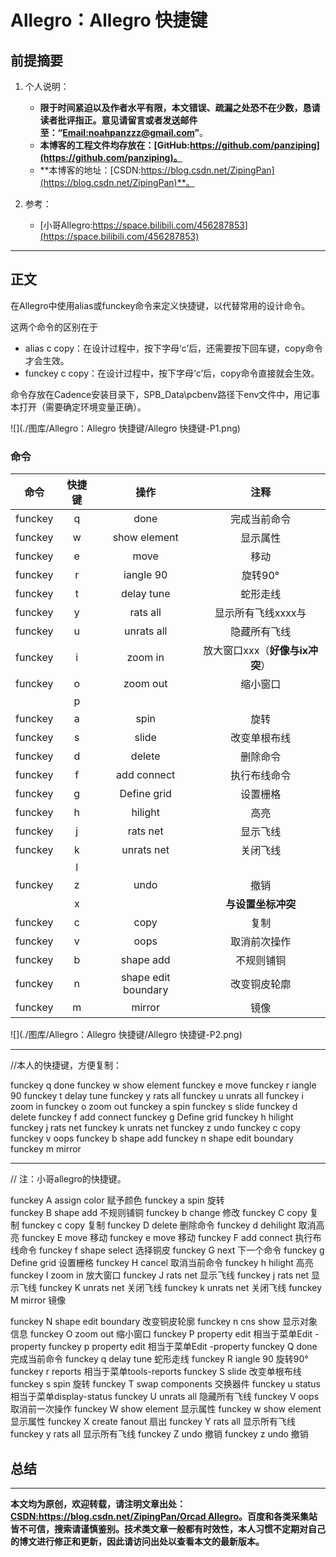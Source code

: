 # Allegro：Allegro 快捷键

## 前提摘要

1. 个人说明：

   - **限于时间紧迫以及作者水平有限，本文错误、疏漏之处恐不在少数，恳请读者批评指正。意见请留言或者发送邮件至：“[Email:noahpanzzz@gmail.com](noahpanzzz@gmail.com)”**。
   - **本博客的工程文件均存放在：[GitHub:https://github.com/panziping](https://github.com/panziping)。**
   - **本博客的地址：[CSDN:https://blog.csdn.net/ZipingPan](https://blog.csdn.net/ZipingPan)**。
2. 参考：

   - [小哥Allegro:https://space.bilibili.com/456287853](https://space.bilibili.com/456287853)

---

## 正文

在Allegro中使用alias或funckey命令来定义快捷键，以代替常用的设计命令。

这两个命令的区别在于

- alias c copy：在设计过程中，按下字母‘c’后，还需要按下回车键，copy命令才会生效。
- funckey c copy：在设计过程中，按下字母‘c’后，copy命令直接就会生效。

命令存放在Cadence安装目录下，SPB_Data\pcbenv路径下env文件中，用记事本打开（需要确定环境变量正确）。

![](./图库/Allegro：Allegro 快捷键/Allegro 快捷键-P1.png)

### 命令

|  命令   | 快捷键 |        操作         |              注释               |
| :-----: | :----: | :-----------------: | :-----------------------------: |
| funckey |   q    |        done         |          完成当前命令           |
| funckey |   w    |    show element     |            显示属性             |
| funckey |   e    |        move         |              移动               |
| funckey |   r    |      iangle 90      |             旋转90°             |
| funckey |   t    |     delay tune      |            蛇形走线             |
| funckey |   y    |      rats all       |       显示所有飞线xxxx与        |
| funckey |   u    |     unrats all      |          隐藏所有飞线           |
| funckey |   i    |       zoom in       | 放大窗口xxx（**好像与ix冲突**） |
| funckey |   o    |      zoom out       |            缩小窗口             |
|         |   p    |                     |                                 |
| funckey |   a    |        spin         |              旋转               |
| funckey |   s    |        slide        |          改变单根布线           |
| funckey |   d    |       delete        |            删除命令             |
| funckey |   f    |     add connect     |          执行布线命令           |
| funckey |   g    |     Define grid     |            设置栅格             |
| funckey |   h    |       hilight       |              高亮               |
| funckey |   j    |      rats net       |            显示飞线             |
| funckey |   k    |     unrats net      |            关闭飞线             |
|         |   l    |                     |                                 |
| funckey |   z    |        undo         |              撤销               |
|         |   x    |                     |       **与设置坐标冲突**        |
| funckey |   c    |        copy         |              复制               |
| funckey |   v    |        oops         |          取消前次操作           |
| funckey |   b    |      shape add      |           不规则铺铜            |
| funckey |   n    | shape edit boundary |          改变铜皮轮廓           |
| funckey |   m    |       mirror        |              镜像               |

![](./图库/Allegro：Allegro 快捷键/Allegro 快捷键-P2.png)

---

//本人的快捷键，方便复制：

funckey q done
funckey w show element
funckey e move
funckey r iangle 90
funckey t delay tune
funckey y rats all
funckey u unrats all
funckey i zoom in
funckey o zoom out
funckey a spin
funckey s slide
funckey d delete
funckey f add connect
funckey g Define grid
funckey h hilight
funckey j rats net
funckey k unrats net
funckey z undo
funckey c copy
funckey v oops
funckey b shape add
funckey n shape edit boundary
funckey m mirror

---

// 注：小哥allegro的快捷键。

funckey A assign color			赋予颜色
funckey a spin				旋转	
funckey B shape add			不规则铺铜
funckey b change				修改
funckey C copy				复制
funckey c copy				复制
funckey D delete				删除命令
funckey d dehilight				取消高亮
funckey E move				移动
funckey e move				移动
funckey F add connect			执行布线命令
funckey f shape select			选择铜皮
funckey G next				下一个命令
funckey g Define grid			设置栅格
funckey H cancel				取消当前命令
funckey h hilight				高亮
funckey I zoom in				放大窗口
funckey J rats net				显示飞线
funckey j rats net				显示飞线
funckey K unrats net			关闭飞线
funckey k unrats net			关闭飞线
funckey M mirror				镜像

funckey N shape edit boundary		改变铜皮轮廓
funckey n cns show			显示对象信息
funckey O zoom out			缩小窗口
funckey P property edit			相当于菜单Edit -property
funckey p property edit			相当于菜单Edit -property
funckey Q done				完成当前命令
funckey q delay tune			蛇形走线
funckey R iangle 90			旋转90°
funckey r reports				相当于菜单tools-reports
funckey S slide				改变单根布线
funckey s spin 				旋转
funckey T swap components			交换器件
funckey u status				相当于菜单display-status
funckey U unrats all			隐藏所有飞线
funckey V oops				取消前一次操作
funckey W show element			显示属性
funckey w show element			显示属性
funckey X create fanout			扇出
funckey Y rats all				显示所有飞线
funckey y rats all				显示所有飞线
funckey Z undo				撤销
funckey z undo 				撤销





## 总结



---

**本文均为原创，欢迎转载，请注明文章出处：[CSDN:https://blog.csdn.net/ZipingPan/Orcad Allegro](https://blog.csdn.net/zipingpan/category_12634775.html)。百度和各类采集站皆不可信，搜索请谨慎鉴别。技术类文章一般都有时效性，本人习惯不定期对自己的博文进行修正和更新，因此请访问出处以查看本文的最新版本。**

